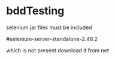 # bddTesting


selenium jar files must be included 

#selenium-server-standalone-2.48.2

which is not present download it from net
